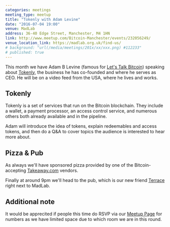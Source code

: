 ```yaml
---
categories: meetings
meeting_type: meetup
title: "Tokenly with Adam Levine"
date: "2016-07-04 19:00"
venue: MadLab
address: 36-40 Edge Street, Manchester, M4 1HN
link: http://www.meetup.com/Bitcoin-Manchester/events/232056249/
venue_location_link: https://madlab.org.uk/find-us/
# background: "url(/media/meetings/201x/xx/xxx.png) #112233"
# published: true
---
```


This month we have Adam B Levine (famous for [Let's Talk Bitcoin][letstalkbitcoin]) speaking about [Tokenly][tokenly], the business he has co-founded and where he serves as CEO. He will be on a video feed from the USA, where he lives and works.

## Tokenly

Tokenly is a set of services that run on the Bitcoin blockchain. They include a wallet, a payment processor, an access control service, and numerous others both already available and in the pipeline.

Adam will introduce the idea of tokens, explain redeemables and access tokens, and then do a Q&A to cover topics the audience is interested to hear more about.

## Pizza & Pub

As always we'll have sponsored pizza provided by one of the Bitcoin-accepting [Takeaway.com][takeaway] vendors.

Finally at around 9pm we'll head to the pub, which is our new friend [Terrace][terrace] right next to MadLab.

## Additional note

It would be apprecited if people this time do RSVP via our [Meetup Page][meetup] for numbers as we have limited space due to which room we are in this round.

[letstalkbitcoin]: https://letstalkbitcoin.com
[tokenly]: https://tokenly.com
[takeaway]: http://www.takeaway.com/
[terrace]: https://twitter.com/nqterrace
[meetup]: http://www.meetup.com/Bitcoin-Manchester/events/232056249/
